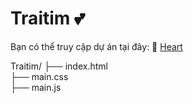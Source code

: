 # Traitim 💕
Bạn có thể truy cập dự án tại đây:
🔗 [Heart](https://chunhanhoa.github.io/TraiTim)

Traitim/
├── index.html      
├── main.css       
├── main.js         

